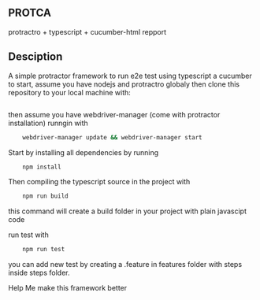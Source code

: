 ## PROTCA

protractro + typescript + cucumber-html repport 

## Desciption 

A simple protractor framework to run e2e test using typescript a cucumber 
to start, assume you have nodejs and protractro globaly then
clone this repository to your local machine with:

```bash

```

then assume you have webdriver-manager (come with protractor installation) runngin with 

```bash
    webdriver-manager update && webdriver-manager start
```

Start by installing all dependencies by running

```bash
    npm install 
```

Then compiling the typescript source in the project with

```bash
    npm run build
```

this command will create a build folder in your project with plain javascipt code 

run test with

```bash
    npm run test
```

you can add new test by creating a .feature in features folder with steps inside steps folder.

Help Me make this framework better 
